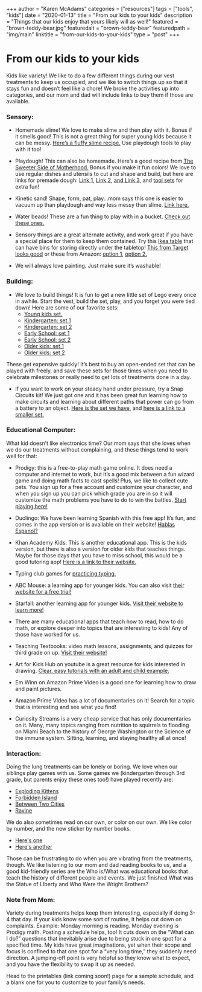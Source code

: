 
+++
author = "Karen McAdams"
categories = ["resources"]
tags = ["tools", "kids"]
date = "2020-01-13"
title = "From our kids to your kids"
description = "Things that our kids enjoy that yours likely will as well!"
featured = "brown-teddy-bear.jpg"
featuredalt = "brown-teddy-bear"
featuredpath = "img/main"
linktitle = "from-our-kids-to-your-kids"
type = "post"
+++



# From our kids to your kids
Kids like variety! We like to do a few different things during our vest treatments to keep us occupied, and we like to switch things up so that it stays fun and doesn’t feel like a chore! We broke the activities up into categories, and our mom and dad will include links to buy them if those are available. 

### Sensory: 
* Homemade slime! We love to make slime and then play with it. Bonus if it smells good! This is not a great thing for super young kids because it can be messy.  [Here’s a fluffy slime recipe.](https://www.thebestideasforkids.com/fluffy-slime-recipe/) Use playdough tools to play with it too!

* Playdough! This can also be homemade. Here’s a good recipe from [The Sweeter Side of Motherhood.](https://www.thesweetersideofmommyhood.com/blog/general/2019/04/soft-homemade-playdough-recipe/) Bonus if you make it fun colors! We love to use regular dishes and utensils to cut and shape and build, but here are links for premade dough: [Link 1](https://www.amazon.com/Play-Pack-Case-Winter-Colors/dp/B07BC44JFC/ref=sr_1_4?keywords=play+dough&qid=1580278805&sr=8-4 ), [Link 2](https://www.target.com/p/play-doh-4pk-of-bright-colors/-/A-50693696 ), [and Link 3](https://www.target.com/p/play-doh-kitchen-creations-little-chefs-boxed-set/-/A-53432046), and [tool sets](https://www.amazon.com/Inxens-Playdough-Tools-Dough-Molds/dp/B06XWVJ6B2/ref=sxin_4_osp60-2225653c_cov?ascsubtag=2225653c-c09a-439e-902b-5433b25a2b0b&creativeASIN=B06XWVJ6B2&cv_ct_cx=play+dough&cv_ct_id=amzn1.osp.2225653c-c09a-439e-902b-5433b25a2b0b&cv_ct_pg=search&cv_ct_wn=osp-search&keywords=play+dough&linkCode=oas&pd_rd_i=B06XWVJ6B2&pd_rd_r=e557bab0-9bb9-40d1-9203-e798f45e7f75&pd_rd_w=mDubu&pd_rd_wg=SsBh7&pf_rd_p=62c00474-6fe0-420f-9956-a05256e04b43&pf_rd_r=NQX6GAT4M7QF30ZSHJB7&qid=1580278716&sr=1-1-32a32192-7547-4d9b-b4f8-fe31bfe05040&tag=mlbonsitepub-20) for extra fun!

* Kinetic sand! Shape, form, pat, play...mom says this one is easier to vacuum up than playdough and way less messy than slime. [Link here.](https://www.target.com/p/kinetic-sand-beach-sand-kingdom-playset-with-3lbs-of-beach-sand-for-ages-3-and-up/-/A-53364407) 

* Water beads! These are a fun thing to play with in a bucket. [Check out these ones.](https://www.amazon.com/Leeche-Kids-Value-Package-Sensory-Decoration/dp/B07GNCB53G/ref=sr_1_3_sspa?keywords=water+beads&qid=1580279234&sr=8-3-spons&psc=1&spLa=ZW5jcnlwdGVkUXVhbGlmaWVyPUExQUZaMDUyUDRDMTBBJmVuY3J5cHRlZElkPUEwNzgwNDkxMkZKNTJTN0hITlhFMiZlbmNyeXB0ZWRBZElkPUEwMTcyMjUxMTVMSVQ1UThTTzVaRiZ3aWRnZXROYW1lPXNwX2F0ZiZhY3Rpb249Y2xpY2tSZWRpcmVjdCZkb05vdExvZ0NsaWNrPXRydWU=) 

* Sensory things are a great alternate activity, and work great if you have a special place for them to keep them contained. Try this [Ikea table](https://www.ikea.com/us/en/p/flisat-childrens-table-50298418/) that can have bins for storing directly under the tabletop! [This from Target looks good](https://www.target.com/p/ecr4kids-2-station-sand-and-water-adjustable-activity-play-table-center-with-lids-square-red-blue/-/A-78723849) or these from Amazon: [option 1](https://www.amazon.com/KidKraft-Round-Storage-Table-Natural/dp/B00L3NQQKQ/ref=sr_1_3?keywords=kids+play+table&qid=1580278598&sr=8-3), [option 2.](https://www.amazon.com/KidKraft-Activity-Table-Board-Natural/dp/B00MNQPRK2/ref=sr_1_13?keywords=kids+play+table&qid=1580278633&sr=8-13)

* We will always love painting. Just make sure it’s washable!

### Building:
* We love to build things! It is fun to get a new little set of Lego every once in awhile. Start the vest, build the set, play, and you forget you were tied down! Here are some of our favorite sets: 
  * [Young kids set.](https://www.target.com/p/lego-duplo-classic-deluxe-brick-box-10914-starter-set-with-storage-box/-/A-76555787)
  * [Kindergarten: set 1](https://www.target.com/p/lego-classic-bricks-and-houses-11008-kids-8217-building-toy-starter-set/-/A-76555800)
  * [Kindergarten: set 2](https://www.target.com/p/lego-trolls-world-tour-poppy-8217-s-pod-41251-playhouse-building-set/-/A-76555709)
  * [Early School: set 1](https://www.target.com/p/lego-friends-nature-glamping-41392-building-kit-includes-lego-friends-mia-a-mini-doll-tent-and-a-toy-bicycle-241pc/-/A-76555865)
  * [Early School: set 2](https://www.target.com/p/lego-city-police-highway-arrest-60242-building-set-for-kids/-/A-76555861)
  * [Older kids: set 1](https://www.target.com/p/lego-harry-potter-quidditch-match-75956/-/A-53458085)
  * [Older kids: set 2](https://www.target.com/p/lego-architecture-san-francisco-21043/-/A-75559088)

These get expensive quickly! It’s best to buy an open-ended set that can be played with freely, and save these sets for those times when you need to celebrate milestones or really need to get lots of treatments done in a day.

* If you want to work on your steady hand under pressure, try a Snap Circuits kit! We just got one and it has been great fun learning how to make circuits and learning about different paths that power can go from a battery to an object. [Here is the set we have](https://www.amazon.com/Snap-Circuits-SC-300-Electronics-Exploration/dp/B0000683A4/ref=sr_1_4?keywords=snap+circuits&qid=1580279351&sr=8-4 ), and [here is a link to a smaller set.](https://www.amazon.com/Snap-Circuits-SC-100-Electronics-Exploration/dp/B00008BFZH/ref=sr_1_5?keywords=snap+circuits&qid=1580279401&sr=8-5) 


### Educational Computer:
What kid doesn’t like electronics time? Our mom says that she loves when we do our treatments without complaining, and these things tend to work well for that:
* Prodigy: this is a free-to-play math game online. It does need a computer and internet to work, but it’s a good mix between a fun wizard game and doing math facts to cast spells! Plus, we like to collect cute pets. You sign up for a free account and customize your character, and when you sign up you can pick which grade you are in so it will customize the math problems you have to do to win the battles. [Start playing here!](https://www.prodigygame.com/)

* Duolingo: We have been learning Spanish with this free app! It’s fun, and comes in the app version or is available on their website! [Hablas Espanol?](www.duolingo.com)

* Khan Academy Kids: This is another educational app. This is the kids version, but there is also a version for older kids that teaches things. Maybe for those days that you have to miss school, this would be a good tutoring app! [Here is a link to their website.](www.khanacademy.org)

* Typing club games for [practicing typing.](www.typingclub.com) 

* ABC Mouse: a learning app for younger kids. You can also visit [their website for a free trial!](www.abcmouse.com)

* Starfall: another learning app for younger kids. [Visit their website to learn more!](www.starfall.com)

* There are many educational apps that teach how to read, how to do math, or explore deeper into topics that are interesting to kids! Any of those have worked for us.

* Teaching Textbooks: video math lessons, assignments, and quizzes for third grade on up. [Visit their website!](www.teachingtextbooks.com)

* Art for Kids Hub on youtube is a great resource for kids interested in drawing. [Clear, easy tutorials with an adult and child example.](https://www.youtube.com/user/ArtforKidsHub)

* Em Winn on Amazon Prime Video is a good one for learning how to draw and paint pictures.

* Amazon Prime Video has a lot of documentaries on it! Search for a topic that is interesting and see what you find!

* Curiosity Streams is a very cheap service that has only documentaries on it. Many, many topics ranging from nutrition to squirrels to flooding on Miami Beach to the history of George Washington or the Science of the immune system. Sitting, learning, and staying healthy all at once!

### Interaction:
Doing the lung treatments can be lonely or boring. We love when our siblings play games with us. Some games we (kindergarten through 3rd grade, but parents enjoy these ones too!) have played recently are:
 * [Exploding Kittens](https://www.amazon.com/Exploding-Kittens-LLC-EKG-ORG1-1-Card/dp/B010TQY7A8/ref=sr_1_1_sspa?keywords=Exploding+kittens&qid=1580354269&sr=8-1-spons&psc=1&spLa=ZW5jcnlwdGVkUXVhbGlmaWVyPUFWUjNWMkNQSU4yMUMmZW5jcnlwdGVkSWQ9QTA5NDc2NDgzUVpSOENUUDI3WDdSJmVuY3J5cHRlZEFkSWQ9QTA2MTQxMTgxVEFEMllXSko1NzEyJndpZGdldE5hbWU9c3BfYXRmJmFjdGlvbj1jbGlja1JlZGlyZWN0JmRvTm90TG9nQ2xpY2s9dHJ1ZQ==) 
 * [Forbidden Island](https://www.amazon.com/Gamewright-317-Forbidden-Island-Card/dp/B003D7F4YY/ref=sr_1_2?crid=6L3NIKNLWSH6&keywords=forbidden+island&qid=1580354365&sprefix=Forbidden+I%2Caps%2C261&sr=8-2)
 * [Between Two Cities](https://stonemaiergames.com/games/between-two-cities/)
 * [Ravine](https://www.amazon.com/Ravine-Crafty-Cooperative-Card-Game/dp/B07JCB7DH1/ref=sr_1_2?keywords=ravine+game&qid=1580354528&sr=8-2)

We do also sometimes read on our own, or color on our own. We like color by number, and the new sticker by number books.
 * [Here's one](https://www.target.com/p/brain-games-sticker-by-number-animals-spiral-bound/-/A-77984446)
 * [Here's another](https://www.amazon.com/Brain-Games-Sticker-Number-Treasures/dp/1645580342/ref=sr_1_1_sspa?keywords=sticker+by+number&qid=1580354602&sr=8-1-spons&psc=1&spLa=ZW5jcnlwdGVkUXVhbGlmaWVyPUE5TkFPQjVXSDgxVkYmZW5jcnlwdGVkSWQ9QTA2NjQzMzIzTTJPT0VXQzI2R0dHJmVuY3J5cHRlZEFkSWQ9QTA3MzUwNjdWSUVENDlJSzBJWjQmd2lkZ2V0TmFtZT1zcF9hdGYmYWN0aW9uPWNsaWNrUmVkaXJlY3QmZG9Ob3RMb2dDbGljaz10cnVl) 

Those can be frustrating to do when you are vibrating from the treatments, though. We like listening to our mom and dad reading books to us, and a good kid-friendly series are the Who is/What was educational books that teach the history of different people and events. We just finished What was the Statue of LIberty  and Who Were the Wright Brothers? 

### Note from Mom: 

Variety during treatments helps keep them interesting, especially if doing 3-4 that day. If your kids know some sort of routine, it helps cut down on complaints. Example: Monday morning is reading. Monday evening is Prodigy math. Posting a schedule helps, too! It cuts down on the “What can I do?” questions that inevitably arise due to being stuck in one spot for a specified time. My kids have great imaginations, yet when their scope and focus is confined to that one spot for a “very long time,” they suddenly need direction. A jumping-off point is very helpful so they know what to expect, and you have the flexibility to swap it up as needed.

Head to the printables (link coming soon!) page for a sample schedule, and a blank one for you to customize to your family’s needs.

